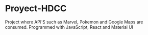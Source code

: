 # Proyect-HDCC
Project where API'S such as Marvel, Pokemon and Google Maps are consumed.
Programmed with JavaScript, React and Material UI
